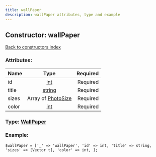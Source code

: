 ```yaml
---
title: wallPaper
description: wallPaper attributes, type and example
---
```

## Constructor: wallPaper  
[Back to constructors index](index.md)



### Attributes:

| Name     |    Type       | Required |
|----------|:-------------:|---------:|
|id|[int](../types/int.md) | Required|
|title|[string](../types/string.md) | Required|
|sizes|Array of [PhotoSize](../types/PhotoSize.md) | Required|
|color|[int](../types/int.md) | Required|



### Type: [WallPaper](../types/WallPaper.md)


### Example:

```
$wallPaper = ['_' => 'wallPaper', 'id' => int, 'title' => string, 'sizes' => [Vector t], 'color' => int, ];
```